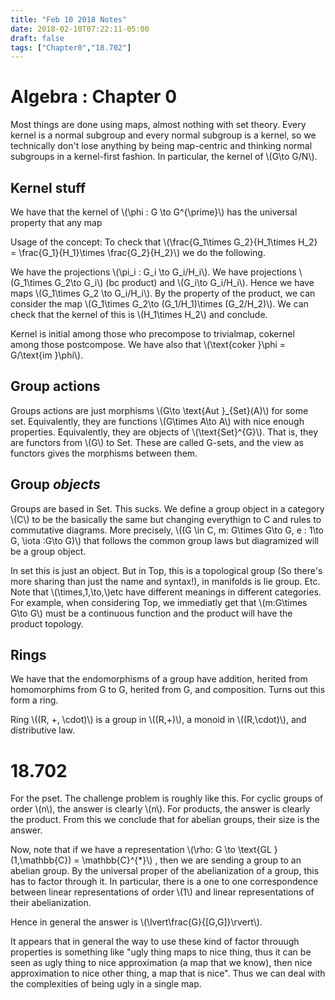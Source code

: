 ```yaml
---
title: "Feb 10 2018 Notes"
date: 2018-02-10T07:22:11-05:00
draft: false
tags: ["Chapter0","18.702"]
---
```


# Algebra : Chapter 0 

Most things are done using maps, almost nothing with set theory. Every kernel
is a normal subgroup and every normal subgroup is a kernel, so we technically
don't lose anything by being map-centric and thinking normal subgroups 
in a kernel-first fashion. In particular, the kernel of \\(G\to G/N\\).

## Kernel stuff

We have that the kernel of \\(\phi : G \to G^{\prime}\\) has the universal property 
that any map 

Usage of the concept: To check that \\(\frac{G_1\times G_2}{H_1\times H_2}
= \frac{G_1}{H_1}\times \frac{G_2}{H_2}\\) we do the following.

We have the projections \\(\pi_i : G_i \to G_i/H_i\\). 
We have projections \\(G_1\times G_2\to G_i\\) (bc product) and \\(G_i\to G_i/H_i\\).
Hence we have maps \\(G_1\times G_2 \to G_i/H_i\\). By the property of the product, we can 
consider the map \\(G_1\times G_2\to (G_1/H_1)\times (G_2/H_2)\\). We can check that the 
kernel of this is \\(H_1\times H_2\\) and conclude.

Kernel is initial among those who precompose to trivialmap, cokernel among those postcompose.
We have also that \\(\text{coker }\phi = G/\text{im }\phi\\).

## Group actions

Groups actions are just morphisms \\(G\to \text{Aut }_{Set}(A)\\) for some set.
Equivalently, they are functions \\(G\times A\to A\\) with nice enough properties.
Equivalently, they are objects of \\(\text{Set}^{G}\\). That is, they
are functors from \\(G\\) to Set. These are called G-sets, and the view as functors 
gives the morphisms between them. 

## Group _objects_

Groups are based in Set. This sucks. We define a group object in a category \\(C\\) to be the 
basically the same but changing everythign to C and rules to commutative diagrams.
More precisely,  \\((G \in C, m: G\times G\to G, e : 1\to G, \iota :G\to G)\\) that follows 
the common group laws but diagramized will be a group object. 

In set this is just an object. But in Top, this is a topological group (So there's more sharing 
than just the name and syntax!), in manifolds is lie group. Etc. Note that \\(\times,1,\to,\\)etc
have different meanings in different categories. For example, when considering Top,
we immediatly get that \\(m:G\times G\to G\\) must be a continuous function and the product
will have the product topology.

## Rings

We have that the endomorphisms of a group have addition, herited from homomorphims from G to G,
herited from G, and composition. Turns out this form a ring.

Ring \\((R, +, \cdot)\\) is a group in \\((R,+)\\), a monoid in \\((R,\cdot)\\), and 
distributive law.



# 18.702

For the pset. The challenge problem is roughly like this. For cyclic groups of 
order \\(n\\), the answer is clearly \\(n\\). For products, the answer is clearly
the product. From this we conclude that for abelian groups, their size is the  answer.

Now, note that if we have a representation \\(\rho: G \to \text{GL }(1,\mathbb{C}) = \mathbb{C}^{*}\\)
, then we are sending a group to an abelian group. By the universal proper of the abelianization
of a group, this has to factor through it. In particular, there is a one to one correspondence
between linear representations of order \\(1\\) and linear representations of their 
abelianization.

Hence in general the answer is \\(\lvert\frac{G}{[G,G]}\rvert\\).

It appears that in general the way to use these kind of factor throuugh properties is something 
like "ugly thing maps to nice thing, thus it can be seen as ugly thing to nice approximation 
(a map that we know), then nice approximation to nice other thing, a map that is nice".
Thus we can deal with the complexities of being ugly in a single map.